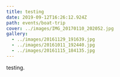 ```yaml
---
title: testing
date: 2019-09-12T16:26:12.924Z
path: events/boat-trip
cover: ../images/IMG_20170110_202052.jpg
gallery:
  - ../images/20161129_191639.jpg
  - ../images/20161011_192440.jpg
  - ../images/20161115_184135.jpg
---
```

testing.
